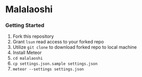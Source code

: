 # Malalaoshi

### Getting Started

1. Fork this repository
2. Grant `lsun` read access to your forked repo
3. Utilize `git clone` to download forked repo to local machine
4. Install Meteor
5. `cd malalaoshi`
5. `cp settings.json.sample settings.json`
6. `meteor --settings settings.json`



